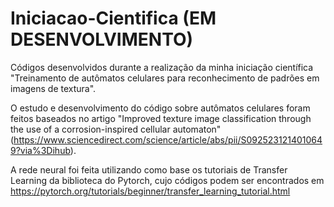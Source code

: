 # Iniciacao-Cientifica (EM DESENVOLVIMENTO)

Códigos desenvolvidos durante a realização da minha iniciação científica "Treinamento de autômatos celulares para reconhecimento de padrões em imagens de textura".

O estudo e desenvolvimento do código sobre autômatos celulares foram feitos baseados no artigo "Improved texture image classification through the use of a corrosion-inspired cellular automaton" (https://www.sciencedirect.com/science/article/abs/pii/S0925231214010649?via%3Dihub).

A rede neural foi feita utilizando como base os tutoriais de Transfer Learning da biblioteca do Pytorch, cujo códigos podem ser encontrados em https://pytorch.org/tutorials/beginner/transfer_learning_tutorial.html

